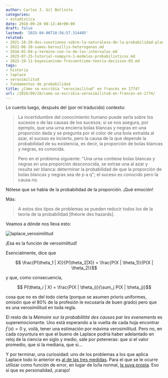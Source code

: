 ```yaml
---
author: Carlos J. Gil Bellosta
categories:
- estadística
date: 2016-09-28 08:13:46+00:00
draft: false
lastmod: '2025-04-06T18:56:57.314405'
related:
- 2021-10-28-dos-cuestiones-sobre-la-naturaleza-de-la-probabilidad-planteadas-por-keynes-en-1921-pero-que-siguen-hoy-igual-de-vigentes.md
- 2022-06-30-sumas-bernuillis-heterogenas.md
- 2016-02-04-y-termino-con-lo-de-los-intervalos.md
- 2023-07-25-tutorial-numpyro-1-modelos-probabilisticos.md
- 2022-10-11-bayesianismo-frecuentismo-teoria-decision-03.md
tags:
- historia
- laplace
- verosimilitud
- fundamentos de probabilidad
title: ¿Cómo se escribía "verosimilitud" en francés en 1774?
url: /2016/09/28/como-se-escribia-verosimilitud-en-frances-en-1774/
---
```


Lo cuento luego, después del (por mí traducido) contexto:


>La incertidumbre del conocimiento humano puede serla sobre los sucesos o de las causas de los sucesos; si se nos asegura, por ejemplo, que una urna encierra bolas blancas y negras en una proporción dada y se pregunta por el color de una bola extraída al azar, el suceso es incierto, pero la causa de la que depende la probabilidad de su existencia, es decir, la proporción de bolas blancas y negras, es conocida.
>
>Pero en el problema siguiente: "Una urna contiene bolas blancas y negras en una proporción desconocida, se extrae una al azar y resulta ser blanca: determinar la probabilidad de que la proporción de bolas blancas y negras sea de p a q"; el suceso es conocido pero la causa no.

Nótese que se habla de la probabilidad de la proporción. ¡Qué emoción!

Más:

>A estos dos tipos de problemas se pueden reducir todos los de la teoría de la probabilidad [théorie des hazards].

Veamos a dónde nos lleva esto:

![laplace_verosimilitud](/wp-uploads/2016/09/laplace_verosimilitud.png#center)

¡Esa es la función de verosimilitud!

Esencialmente, dice que

$$ \frac{P(\theta_1 | X)}{P(\theta_2|X)} = \frac{P(X | \theta_1)}{P(X | \theta_2)}$$

y que, como consecuencia,

$$ P(\theta_i | X) = \frac{P(X | \theta_i)}{\sum_j P(X | \theta_j)}$$

cosa que no es del todo cierta (porque se asumen prioris uniformes, omisión que el 80% de la profesión le excusaría de buen grado) pero que es una verosimilitud en toda regla.

El resto de la _Mémoire sur la probabilitité des causes par les evenements_ es superemocionante. Uno está esperando a la vuelta de cada hoja encontrar $f^\prime(x) = 0$ y, voilá, tener una estimación por máxima verosimilitud. Pero no, en cada coyuntura en que el bueno de Laplace podría haber adelantado en reloj de la ciencia en siglo y medio, sale por peteneras: que si el valor promedio, que si la mediana, que si...

Y por terminar, una curiosidad: uno de los problemas a los que aplica Laplace todo lo anterior es [al de las tres medidas](https://datanalytics.com/2011/09/14/la-estadistica-del-numero-tres/). Para el que se le ocurre utilizar como función de error, en lugar de lo/la normal, [la suya propia](https://es.wikipedia.org/wiki/Distribuci%C3%B3n_de_Laplace). Eso sí que es personalidad, ¡carajo!